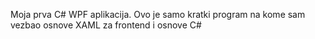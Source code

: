 Moja prva C# WPF aplikacija.
Ovo je samo kratki program na kome sam vezbao osnove XAML za frontend i osnove C#
